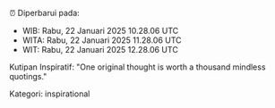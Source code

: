 ⏰ Diperbarui pada:
- WIB: Rabu, 22 Januari 2025 10.28.06 UTC
- WITA: Rabu, 22 Januari 2025 11.28.06 UTC
- WIT: Rabu, 22 Januari 2025 12.28.06 UTC

Kutipan Inspiratif:
"One original thought is worth a thousand mindless quotings."


Kategori: inspirational

